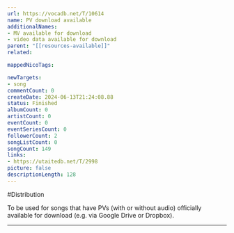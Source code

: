 ```yaml
---
url: https://vocadb.net/T/10614
name: PV download available 
additionalNames: 
- MV available for download
- video data available for download
parent: "[[resources-available]]"
related:

mappedNicoTags:

newTargets:
- song
commentCount: 0
createDate: 2024-06-13T21:24:08.88
status: Finished
albumCount: 0
artistCount: 0
eventCount: 0
eventSeriesCount: 0
followerCount: 2
songListCount: 0
songCount: 149
links: 
- https://utaitedb.net/T/2998
picture: false
descriptionLength: 128
---
```


#Distribution

To be used for songs that have PVs (with or without audio) officially available for download (e.g. via Google Drive or Dropbox).

---

